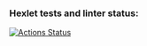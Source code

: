 ### Hexlet tests and linter status:
[![Actions Status](https://github.com/rustam-1108d/devops-for-programmers-project-74/actions/workflows/hexlet-check.yml/badge.svg)](https://github.com/rustam-1108d/devops-for-programmers-project-74/actions)